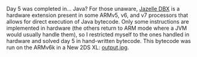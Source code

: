 Day 5 was completed in... Java? For those unaware, [Jazelle DBX](https://en.m.wikipedia.org/wiki/Jazelle) is a hardware extension present in some ARMv5, v6, and v7 processors that allows for direct execution of Java bytecode. Only some instructions are implemented in hardware (the others return to ARM mode where a JVM would usually handle them), so I restricted myself to the ones handled in hardware and solved day 5 in hand-written bytecode. This bytecode was run on the ARMv6k in a New 2DS XL: [output.jpg](output.jpg).
